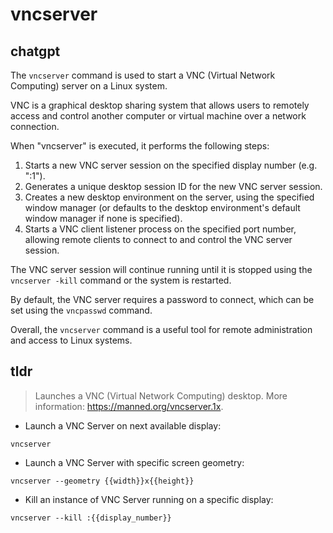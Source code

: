 # vncserver 
## chatgpt 
The `vncserver` command is used to start a VNC (Virtual Network Computing) server on a Linux system. 

VNC is a graphical desktop sharing system that allows users to remotely access and control another computer or virtual machine over a network connection. 

When "vncserver" is executed, it performs the following steps:

1. Starts a new VNC server session on the specified display number (e.g. ":1").
2. Generates a unique desktop session ID for the new VNC server session.
3. Creates a new desktop environment on the server, using the specified window manager (or defaults to the desktop environment's default window manager if none is specified).
4. Starts a VNC client listener process on the specified port number, allowing remote clients to connect to and control the VNC server session.

The VNC server session will continue running until it is stopped using the `vncserver -kill` command or the system is restarted. 

By default, the VNC server requires a password to connect, which can be set using the `vncpasswd` command. 

Overall, the `vncserver` command is a useful tool for remote administration and access to Linux systems. 

## tldr 
 
> Launches a VNC (Virtual Network Computing) desktop.
> More information: <https://manned.org/vncserver.1x>.

- Launch a VNC Server on next available display:

`vncserver`

- Launch a VNC Server with specific screen geometry:

`vncserver --geometry {{width}}x{{height}}`

- Kill an instance of VNC Server running on a specific display:

`vncserver --kill :{{display_number}}`
